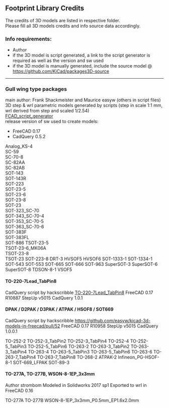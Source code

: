 ﻿## Footprint Library Credits

The credits of 3D models are listed in respective folder.  
Please fill all 3D models credits and info source data accordingly.  

### Info requirements:
- Author
- if the 3D model is script generated, a link to the script generator is required as well as the version and sw used
- if the 3D model is manually generated, include the source model @ https://github.com/KiCad/packages3D-source

<hr>  

### Gull wing type packages  

main author: Frank Shackmeister and Maurice easyw (others in script files)
3D step & wrl parametric models generated by scripts (step in scale 1:1 mm, wrl derived from step and scaled 1/2.54)  
[FCAD_script_generator](https://github.com/easyw/kicad-3d-models-in-freecad/tree/master/cadquery/FCAD_script_generator)  
release version of sw used to create models:  
- FreeCAD 0.17  
- CadQuery 0.5.2  

Analog_KS-4  
SC-59  
SC-70-8  
SC-82AA  
SC-82AB  
SOT-143  
SOT-143R  
SOT-223  
SOT-23-5  
SOT-23-6  
SOT-23-8  
SOT-23  
SOT-323_SC-70  
SOT-343_SC-70-4  
SOT-353_SC-70-5  
SOT-363_SC-70-6  
SOT-383F  
SOT-383FL  
SOT-886
TSOT-23-5  
TSOT-23-6_MK06A  
TSOT-23-8  
TSOT-23
SOT-223-8
DRT-3
HVSOF5
HVSOF6
SOT-1333-1
SOT-1334-1
SOT-543
SOT-553
SOT-665
SOT-666
SOT-963
SuperSOT-3
SuperSOT-6
SuperSOT-8
TDSON-8-1
VSOF5

#### TO-220-7Lead_TabPin8

CadQuery script by hackscribble
[TO-220-7Lead_TabPin8](https://github.com/easyw/kicad-3d-models-in-freecad/pull/49)
FreeCAD 0.17 R10887
StepUp v5015
CadQuery 1.0.1

#### DPAK / D2PAK / D3PAK / ATPAK / HSOF8 / SOT669

CadQuery script by hackscribble
https://github.com/easyw/kicad-3d-models-in-freecad/pull/52
FreeCAD 0.17 R10958
StepUp v5015
CadQuery 1.0.0.1

TO-252-2 TO-252-3_TabPin2 TO-252-3_TabPin4
TO-252-4 TO-252-5_TabPin3 TO-252-5_TabPin6
TO-263-2 TO-263-3_TabPin2 TO-263-3_TabPin4
TO-263-4 TO-263-5_TabPin3 TO-263-5_TabPin6
TO-263-6 TO-263-7_TabPin4 TO-263-7_TabPin8
TO-268-2
ATPAK-2
Infineon_PG-HSOF-8-1
SOT-669_LFPAK
SOT-89-3

#### TO-277A, TO-277B, WSON-8-1EP_3x3mm
Author strombom
Modeled in Solidworks 2017 sp1
Exported to wrl in FreeCAD 0.16

TO-277A
TO-277B
WSON-8-1EP_3x3mm_P0.5mm_EP1.6x2.0mm

